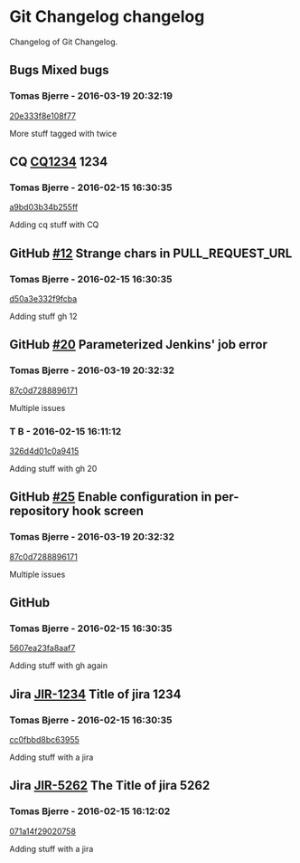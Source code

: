 # Git Changelog changelog

Changelog of Git Changelog.

## Bugs Mixed bugs
  
### Tomas Bjerre - 2016-03-19 20:32:19
[20e333f8e108f77](https://server/20e333f8e108f77)

More stuff tagged with  twice

## CQ [CQ1234](http://cq/1234) 1234
  
### Tomas Bjerre - 2016-02-15 16:30:35
[a9bd03b34b255ff](https://server/a9bd03b34b255ff)

Adding cq stuff with CQ

## GitHub [#12](https://github.com/tomasbjerre/pull-request-notifier-for-bitbucket/issues/12) Strange chars in PULL_REQUEST_URL
  
### Tomas Bjerre - 2016-02-15 16:30:35
[d50a3e332f9fcba](https://server/d50a3e332f9fcba)

Adding stuff  gh 12

## GitHub [#20](https://github.com/tomasbjerre/pull-request-notifier-for-bitbucket/issues/20) Parameterized Jenkins&#39; job error
  
### Tomas Bjerre - 2016-03-19 20:32:32
[87c0d7288896171](https://server/87c0d7288896171)

Multiple issues

### T B - 2016-02-15 16:11:12
[326d4d01c0a9415](https://server/326d4d01c0a9415)

Adding stuff with gh 20

## GitHub [#25](https://github.com/tomasbjerre/pull-request-notifier-for-bitbucket/issues/25) Enable  configuration in per-repository hook screen
  
### Tomas Bjerre - 2016-03-19 20:32:32
[87c0d7288896171](https://server/87c0d7288896171)

Multiple issues

## GitHub 
  
### Tomas Bjerre - 2016-02-15 16:30:35
[5607ea23fa8aaf7](https://server/5607ea23fa8aaf7)

Adding stuff
 with gh again

## Jira [JIR-1234](https://jiraserver/jira/browse/) Title of jira 1234
  
### Tomas Bjerre - 2016-02-15 16:30:35
[cc0fbbd8bc63955](https://server/cc0fbbd8bc63955)

Adding stuff with a jira

## Jira [JIR-5262](https://jiraserver/jira/browse/) The Title of jira 5262
  
### Tomas Bjerre - 2016-02-15 16:12:02
[071a14f29020758](https://server/071a14f29020758)

Adding stuff with a jira
